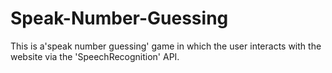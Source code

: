 # Speak-Number-Guessing
 This is a'speak number guessing' game in which the user interacts with the website via the 'SpeechRecognition' API.
